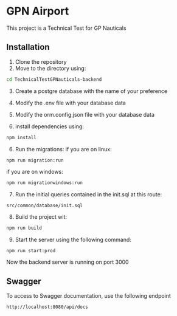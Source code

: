 
# GPN Airport

This project is a Technical Test for GP Nauticals


## Installation


1. Clone the repository
2. Move to the directory using:
```bash 
cd TechnicalTestGPNauticals-backend
```
3. Create a postgre database with the name of your preference

3. Modify the .env file with your database data

4. Modify the orm.config.json file with your database data

5. install dependencies using:

```bash 
npm install
```
6. Run the migrations:
if you are on linux:

```bash
npm run migration:run
```
if you are on windows:

```bash
npm run migrationwindows:run
```
7. Run the initial queries contained in the init.sql at this route:
```
src/common/database/init.sql
```
8. Build the project wit:
```bash
npm run build
```
9. Start the server using the following command: 
```
npm run start:prod
```

Now the backend server is running on port 3000

## Swagger

To access to Swagger documentation, use the following endpoint

```
http://localhost:8080/api/docs
```